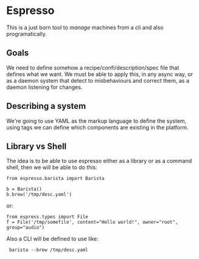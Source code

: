 Espresso
========

This is a just born tool to *manage* machines from a cli and also programatically.


Goals
-----

We need to define somehow a recipe/confi/description/spec file that defines what we want. We must be able to apply this, in any async way, or as a daemon system that detect to misbehaviours and correct them, as a daemon listening for changes.

Describing a system
-------------------

We're going to use YAML as the markup language to define the system, using tags we can
define which components are existing in the platform. 

Library vs Shell
----------------

The idea is to be able to use espresso either as a library or as a command shell, then we will be able to do this:

    from espresso.barista import Barista

    b = Barista()
    b.brew('/tmp/desc.yaml')

or:

    from espress.types import File
    f = File('/tmp/somefile', content="Hello world!", owner="root", group="audio")


Also a CLI will be defined to use like:

     barista --brew /tmp/desc.yaml